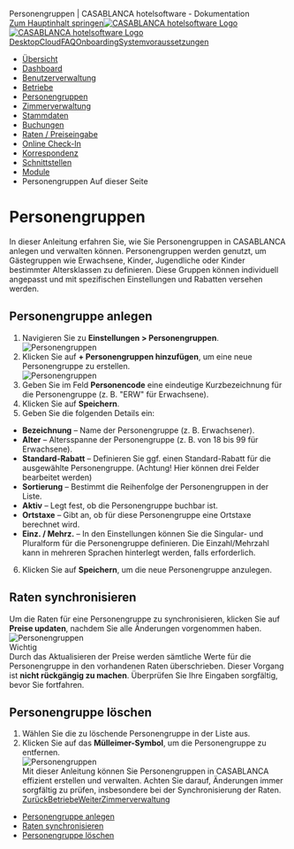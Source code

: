 Personengruppen | CASABLANCA hotelsoftware - Dokumentation  
[Zum Hauptinhalt springen](https://docs.casablanca.at/cloud/person_groups/#__docusaurus_skipToContent_fallback)[![CASABLANCA hotelsoftware Logo](https://docs.casablanca.at/img/logo.png) ![CASABLANCA hotelsoftware Logo](https://docs.casablanca.at/img/Casablanca_LOGO_2022_neg.png)](https://docs.casablanca.at/) [Desktop](https://docs.casablanca.at/desktop/desktop/)[Cloud](https://docs.casablanca.at/cloud/cloud_systems/)[FAQ](https://docs.casablanca.at/faq)[Onboarding](https://docs.casablanca.at/onboarding/fiscalization)[Systemvoraussetzungen](https://docs.casablanca.at/system_requirements)  
* [Übersicht](https://docs.casablanca.at/cloud/cloud_systems/)
* [Dashboard](https://docs.casablanca.at/cloud/dashboard/)
* [Benutzerverwaltung](https://docs.casablanca.at/cloud/user_management/)
* [Betriebe](https://docs.casablanca.at/cloud/company/)
* [Personengruppen](https://docs.casablanca.at/cloud/person_groups/)
* [Zimmerverwaltung](https://docs.casablanca.at/cloud/rooms/)
* [Stammdaten](https://docs.casablanca.at/cloud/main_data/)
* [Buchungen](https://docs.casablanca.at/cloud/bookings/)
* [Raten / Preiseingabe](https://docs.casablanca.at/cloud/raten/)
* [Online Check-In](https://docs.casablanca.at/cloud/online_checkin/)
* [Korrespondenz](https://docs.casablanca.at/cloud/online_corr/)
* [Schnittstellen](https://docs.casablanca.at/cloud/interfaces/)
* [Module](https://docs.casablanca.at/cloud/module/)  
* Personengruppen
Auf dieser Seite

# Personengruppen  
In dieser Anleitung erfahren Sie, wie Sie Personengruppen in CASABLANCA anlegen und verwalten können. Personengruppen werden genutzt, um Gästegruppen wie Erwachsene, Kinder, Jugendliche oder Kinder bestimmter Altersklassen zu definieren. Diese Gruppen können individuell angepasst und mit spezifischen Einstellungen und Rabatten versehen werden.

## Personengruppe anlegen[](https://docs.casablanca.at/cloud/person_groups/#personengruppe-anlegen "Direkter Link zu Personengruppe anlegen")  
1. Navigieren Sie zu **Einstellungen > Personengruppen**.  
![Personengruppen](https://docs.casablanca.at/assets/images/personengruppen-9dab1d8e6b2a28af6bc300b806ecb54c.png "Einstellungen - Personengruppen")  
2. Klicken Sie auf **+ Personengruppen hinzufügen**, um eine neue Personengruppe zu erstellen.  
![Personengruppen](https://docs.casablanca.at/assets/images/personengruppe_neu-4f110c4f373d9c7a48f3ef796a18e99d.png "Personengruppe hinzufügen")  
3. Geben Sie im Feld **Personencode** eine eindeutige Kurzbezeichnung für die Personengruppe (z. B. "ERW" für Erwachsene).
4. Klicken Sie auf **Speichern**.
5. Geben Sie die folgenden Details ein:
* **Bezeichnung** – Name der Personengruppe (z. B. Erwachsener).
* **Alter** – Altersspanne der Personengruppe (z. B. von 18 bis 99 für Erwachsene).
* **Standard-Rabatt** – Definieren Sie ggf. einen Standard-Rabatt für die ausgewählte Personengruppe. (Achtung! Hier können drei Felder bearbeitet werden)
* **Sortierung** – Bestimmt die Reihenfolge der Personengruppen in der Liste.
* **Aktiv** – Legt fest, ob die Personengruppe buchbar ist.
* **Ortstaxe** – Gibt an, ob für diese Personengruppe eine Ortstaxe berechnet wird.
* **Einz. / Mehrz.** – In den Einstellungen können Sie die Singular- und Pluralform für die Personengruppe definieren. Die Einzahl/Mehrzahl kann in mehreren Sprachen hinterlegt werden, falls erforderlich.
6. Klicken Sie auf **Speichern**, um die neue Personengruppe anzulegen.

## Raten synchronisieren[](https://docs.casablanca.at/cloud/person_groups/#raten-synchronisieren "Direkter Link zu Raten synchronisieren")  
Um die Raten für eine Personengruppe zu synchronisieren, klicken Sie auf **Preise updaten**, nachdem Sie alle Änderungen vorgenommen haben.  
![Personengruppen](https://docs.casablanca.at/assets/images/personengruppe_preise-32f03ca701fa0c159ef01c5cb21c4cdf.png "Raten synchronisieren")  
Wichtig  
Durch das Aktualisieren der Preise werden sämtliche Werte für die Personengruppe in den vorhandenen Raten überschrieben. Dieser Vorgang ist **nicht rückgängig zu machen**. Überprüfen Sie Ihre Eingaben sorgfältig, bevor Sie fortfahren.

## Personengruppe löschen[](https://docs.casablanca.at/cloud/person_groups/#personengruppe-löschen "Direkter Link zu Personengruppe löschen")  
1. Wählen Sie die zu löschende Personengruppe in der Liste aus.
2. Klicken Sie auf das **Mülleimer-Symbol**, um die Personengruppe zu entfernen.  
![Personengruppen](https://docs.casablanca.at/assets/images/personengruppe_loeschen-fc5e8672441820c36a144c8d0b69c4ad.png "Personengruppe löschen")  
Mit dieser Anleitung können Sie Personengruppen in CASABLANCA effizient erstellen und verwalten. Achten Sie darauf, Änderungen immer sorgfältig zu prüfen, insbesondere bei der Synchronisierung der Raten.  
[ZurückBetriebe](https://docs.casablanca.at/cloud/company/)[WeiterZimmerverwaltung](https://docs.casablanca.at/cloud/rooms/)  
* [Personengruppe anlegen](https://docs.casablanca.at/cloud/person_groups/#personengruppe-anlegen)
* [Raten synchronisieren](https://docs.casablanca.at/cloud/person_groups/#raten-synchronisieren)
* [Personengruppe löschen](https://docs.casablanca.at/cloud/person_groups/#personengruppe-löschen)